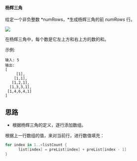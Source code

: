 #### 杨辉三角

给定一个非负整数 *numRows，*生成杨辉三角的前 *numRows* 行。





![](https://zenon-1255868537.cos.ap-guangzhou.myqcloud.com/blogPicture/20210228075109.gif?imageMogr2/thumbnail/!50p)



 

在杨辉三角中，每个数是它左上方和右上方的数的和。

示例:

```
输入: 5
输出:
[
     [1],
    [1,1],
   [1,2,1],
  [1,3,3,1],
 [1,4,6,4,1]
]
```



## 思路

- 根据杨辉三角的定义，逐行添加数组。

根据上一行数组的值，来对当前行，进行数值填充：

```swift
for index in 1..<listCount {       
      list[index] = preList[index] + preList[index - 1]            
}
```




